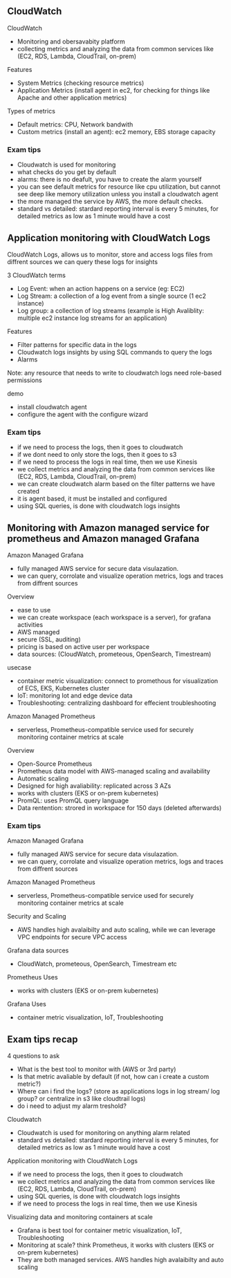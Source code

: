 ## CloudWatch

CloudWatch
* Monitoring and obersavabity platform
* collecting metrics and analyzing the data from common services like (EC2, RDS, Lambda, CloudTrail, on-prem)

Features
* System Metrics (checking resource metrics)
* Application Metrics (install agent in ec2, for checking for things like Apache and other application metrics)

Types of metrics
* Default metrics: CPU, Network bandwith
* Custom metrics (install an agent): ec2 memory, EBS storage capacity

### Exam tips
* Cloudwatch is used for monitoring
* what checks do you get by default
* alarms: there is no deafult, you have to create the alarm yourself
* you can see default metrics for resource like cpu utilization, but cannot see deep like memory utilization unless you install a cloudwatch agent
* the more managed the service by AWS, the more default checks.
* standard vs detailed: stardard reporting interval is every 5 minutes, for detailed metrics as low as 1 minute would have a cost


## Application monitoring with CloudWatch Logs
CloudWatch Logs, allows us to monitor, store and access logs files from diffrent sources
we can query these logs for insights

3 CloudWatch terms
* Log Event: when an action happens on a service (eg: EC2)
* Log Stream: a collection of a log event from a single source (1 ec2 instance)
* Log group: a collection of log streams  (example is High Avaliblity: multiple ec2 instance log streams for an application)

Features
* Filter patterns for specific data in the logs
* Cloudwatch logs insights by using SQL commands to query the logs
* Alarms

Note: any resource that needs to write to cloudwatch logs need role-based permissions

demo
* install cloudwatch agent
* configure the agent with the configure wizard

### Exam tips
* if we need to process the logs, then it goes to cloudwatch
* if we dont need to only store the logs, then it goes to s3
* if we need to process the logs in real time, then we use Kinesis
* we collect metrics and analyzing the data from common services like (EC2, RDS, Lambda, CloudTrail, on-prem)
* we can create cloudwatch alarm based on the filter patterns we have created
* it is agent based, it must be installed and configured
* using SQL queries, is done with cloudwatch logs insights


## Monitoring with Amazon managed service for prometheus and Amazon managed Grafana
Amazon Managed Grafana
* fully managed AWS service for secure data visulazation.
* we can query, corrolate and visualize operation metrics, logs and traces from diffrent sources

Overview
* ease to use
* we can create workspace (each workspace is a server), for grafana activities
* AWS managed
* secure (SSL, auditing)
* pricing is based on active user per workspace
* data sources: (CloudWatch, prometeous, OpenSearch, Timestream)

usecase
* container metric visualization: connect to promethous for visualization of ECS, EKS, Kubernetes cluster
* IoT: monitoring Iot and edge device data
* Troubleshooting: centralizing dashboard for effecient troubleshooting

Amazon Managed Prometheus
* serverless, Prometheus-compatible service used for securely monitoring container metrics at scale

Overview
* Open-Source Prometheus
* Prometheus data model with AWS-managed scaling and availability
* Automatic scaling
* Designed for high avaliability: replicated across 3 AZs
* works with clusters (EKS or on-prem kubernetes)
* PromQL: uses PromQL query language
* Data rentention: strored in workspace for 150 days (deleted afterwards)

### Exam tips
Amazon Managed Grafana
* fully managed AWS service for secure data visulazation.
* we can query, corrolate and visualize operation metrics, logs and traces from diffrent sources

Amazon Managed Prometheus
* serverless, Prometheus-compatible service used for securely monitoring container metrics at scale

Security and Scaling
* AWS handles high avalaibilty and auto scaling, while we can leverage VPC endpoints for secure VPC access

Grafana data sources
* CloudWatch, prometeous, OpenSearch, Timestream etc

Prometheus Uses
* works with clusters (EKS or on-prem kubernetes)

Grafana Uses
* container metric visualization, IoT, Troubleshooting


## Exam tips recap
4 questions to ask
* What is the best tool to monitor with (AWS or 3rd party)
* Is that metric avaliable by default (if not, how can i create a custom metric?)
* Where can i find the logs? (store as applications logs in log stream/ log group? or centralize in s3 like cloudtrail logs)
* do i need to adjust my alarm treshold? 

Cloudwatch
* Cloudwatch is used for monitoring on anything alarm related
* standard vs detailed: stardard reporting interval is every 5 minutes, for detailed metrics as low as 1 minute would have a cost

Application monitoring with CloudWatch Logs
* if we need to process the logs, then it goes to cloudwatch
* we collect metrics and analyzing the data from common services like (EC2, RDS, Lambda, CloudTrail, on-prem)
* using SQL queries, is done with cloudwatch logs insights
* if we need to process the logs in real time, then we use Kinesis

Visualizing data and monitoring containers at scale
* Grafana is best tool for container metric visualization, IoT, Troubleshooting
* Monitoring at scale? think Prometheus, it works with clusters (EKS or on-prem kubernetes)
* They are both managed services. AWS handles high avalaibilty and auto scaling

